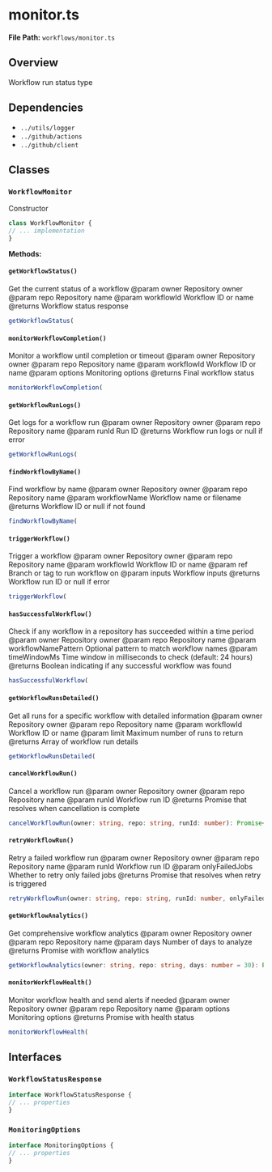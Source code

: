 # monitor.ts

**File Path:** `workflows/monitor.ts`

## Overview

Workflow run status type

## Dependencies

- `../utils/logger`
- `../github/actions`
- `../github/client`

## Classes

### `WorkflowMonitor`

Constructor

```typescript
class WorkflowMonitor {
// ... implementation
}
```

**Methods:**

#### `getWorkflowStatus()`

Get the current status of a workflow
@param owner Repository owner
@param repo Repository name
@param workflowId Workflow ID or name
@returns Workflow status response

```typescript
getWorkflowStatus(
```

#### `monitorWorkflowCompletion()`

Monitor a workflow until completion or timeout
@param owner Repository owner
@param repo Repository name
@param workflowId Workflow ID or name
@param options Monitoring options
@returns Final workflow status

```typescript
monitorWorkflowCompletion(
```

#### `getWorkflowRunLogs()`

Get logs for a workflow run
@param owner Repository owner
@param repo Repository name
@param runId Run ID
@returns Workflow run logs or null if error

```typescript
getWorkflowRunLogs(
```

#### `findWorkflowByName()`

Find workflow by name
@param owner Repository owner
@param repo Repository name
@param workflowName Workflow name or filename
@returns Workflow ID or null if not found

```typescript
findWorkflowByName(
```

#### `triggerWorkflow()`

Trigger a workflow
@param owner Repository owner
@param repo Repository name
@param workflowId Workflow ID or name
@param ref Branch or tag to run workflow on
@param inputs Workflow inputs
@returns Workflow run ID or null if error

```typescript
triggerWorkflow(
```

#### `hasSuccessfulWorkflow()`

Check if any workflow in a repository has succeeded within a time period
@param owner Repository owner
@param repo Repository name
@param workflowNamePattern Optional pattern to match workflow names
@param timeWindowMs Time window in milliseconds to check (default: 24 hours)
@returns Boolean indicating if any successful workflow was found

```typescript
hasSuccessfulWorkflow(
```

#### `getWorkflowRunsDetailed()`

Get all runs for a specific workflow with detailed information
@param owner Repository owner
@param repo Repository name
@param workflowId Workflow ID or name
@param limit Maximum number of runs to return
@returns Array of workflow run details

```typescript
getWorkflowRunsDetailed(
```

#### `cancelWorkflowRun()`

Cancel a workflow run
@param owner Repository owner
@param repo Repository name 
@param runId Workflow run ID
@returns Promise that resolves when cancellation is complete

```typescript
cancelWorkflowRun(owner: string, repo: string, runId: number): Promise<void> {
```

#### `retryWorkflowRun()`

Retry a failed workflow run
@param owner Repository owner
@param repo Repository name
@param runId Workflow run ID
@param onlyFailedJobs Whether to retry only failed jobs
@returns Promise that resolves when retry is triggered

```typescript
retryWorkflowRun(owner: string, repo: string, runId: number, onlyFailedJobs: boolean = false): Promise<void> {
```

#### `getWorkflowAnalytics()`

Get comprehensive workflow analytics
@param owner Repository owner
@param repo Repository name
@param days Number of days to analyze
@returns Promise with workflow analytics

```typescript
getWorkflowAnalytics(owner: string, repo: string, days: number = 30): Promise<{
```

#### `monitorWorkflowHealth()`

Monitor workflow health and send alerts if needed
@param owner Repository owner
@param repo Repository name
@param options Monitoring options
@returns Promise with health status

```typescript
monitorWorkflowHealth(
```

## Interfaces

### `WorkflowStatusResponse`

```typescript
interface WorkflowStatusResponse {
// ... properties
}
```

### `MonitoringOptions`

```typescript
interface MonitoringOptions {
// ... properties
}
```

